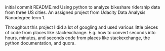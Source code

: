 initial commit README.md
Using python to analyze bikeshare ridership data from three US cities.
 An assigned project from Udacity Data Analysis Nanodegree term 1.

Throughout this project I did a lot of googling and used various little pieces of
code from places like stackexchange. E.g. how to convert seconds into hours, minutes,
and seconds
code from places like stackexchange, the python documentation, and quora.
